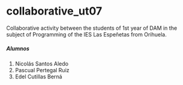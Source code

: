 # collaborative_ut07

Collaborative activity between the students of 1st year of DAM in the subject of Programming of the IES Las Espeñetas from Orihuela.

##### Alumnos
1. Nicolás Santos Aledo
2. Pascual Pertegal Ruiz
3. Edel Cutillas Berná